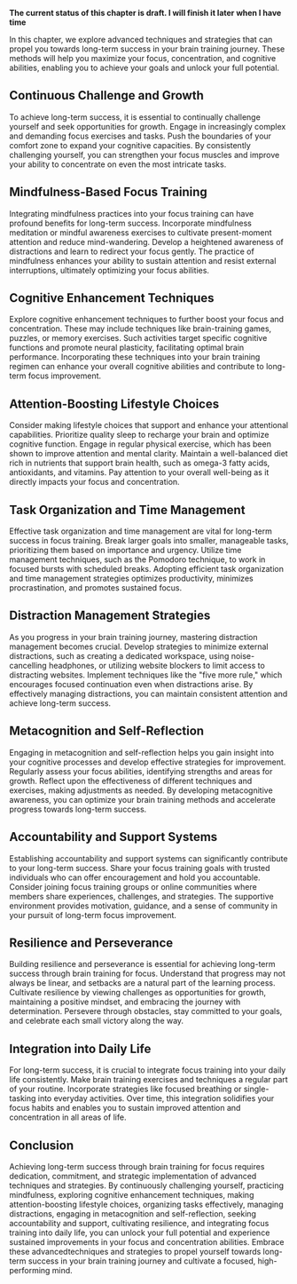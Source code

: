 **The current status of this chapter is draft. I will finish it later when I have time**

In this chapter, we explore advanced techniques and strategies that can propel you towards long-term success in your brain training journey. These methods will help you maximize your focus, concentration, and cognitive abilities, enabling you to achieve your goals and unlock your full potential.

Continuous Challenge and Growth
-------------------------------

To achieve long-term success, it is essential to continually challenge yourself and seek opportunities for growth. Engage in increasingly complex and demanding focus exercises and tasks. Push the boundaries of your comfort zone to expand your cognitive capacities. By consistently challenging yourself, you can strengthen your focus muscles and improve your ability to concentrate on even the most intricate tasks.

Mindfulness-Based Focus Training
--------------------------------

Integrating mindfulness practices into your focus training can have profound benefits for long-term success. Incorporate mindfulness meditation or mindful awareness exercises to cultivate present-moment attention and reduce mind-wandering. Develop a heightened awareness of distractions and learn to redirect your focus gently. The practice of mindfulness enhances your ability to sustain attention and resist external interruptions, ultimately optimizing your focus abilities.

Cognitive Enhancement Techniques
--------------------------------

Explore cognitive enhancement techniques to further boost your focus and concentration. These may include techniques like brain-training games, puzzles, or memory exercises. Such activities target specific cognitive functions and promote neural plasticity, facilitating optimal brain performance. Incorporating these techniques into your brain training regimen can enhance your overall cognitive abilities and contribute to long-term focus improvement.

Attention-Boosting Lifestyle Choices
------------------------------------

Consider making lifestyle choices that support and enhance your attentional capabilities. Prioritize quality sleep to recharge your brain and optimize cognitive function. Engage in regular physical exercise, which has been shown to improve attention and mental clarity. Maintain a well-balanced diet rich in nutrients that support brain health, such as omega-3 fatty acids, antioxidants, and vitamins. Pay attention to your overall well-being as it directly impacts your focus and concentration.

Task Organization and Time Management
-------------------------------------

Effective task organization and time management are vital for long-term success in focus training. Break larger goals into smaller, manageable tasks, prioritizing them based on importance and urgency. Utilize time management techniques, such as the Pomodoro technique, to work in focused bursts with scheduled breaks. Adopting efficient task organization and time management strategies optimizes productivity, minimizes procrastination, and promotes sustained focus.

Distraction Management Strategies
---------------------------------

As you progress in your brain training journey, mastering distraction management becomes crucial. Develop strategies to minimize external distractions, such as creating a dedicated workspace, using noise-cancelling headphones, or utilizing website blockers to limit access to distracting websites. Implement techniques like the "five more rule," which encourages focused continuation even when distractions arise. By effectively managing distractions, you can maintain consistent attention and achieve long-term success.

Metacognition and Self-Reflection
---------------------------------

Engaging in metacognition and self-reflection helps you gain insight into your cognitive processes and develop effective strategies for improvement. Regularly assess your focus abilities, identifying strengths and areas for growth. Reflect upon the effectiveness of different techniques and exercises, making adjustments as needed. By developing metacognitive awareness, you can optimize your brain training methods and accelerate progress towards long-term success.

Accountability and Support Systems
----------------------------------

Establishing accountability and support systems can significantly contribute to your long-term success. Share your focus training goals with trusted individuals who can offer encouragement and hold you accountable. Consider joining focus training groups or online communities where members share experiences, challenges, and strategies. The supportive environment provides motivation, guidance, and a sense of community in your pursuit of long-term focus improvement.

Resilience and Perseverance
---------------------------

Building resilience and perseverance is essential for achieving long-term success through brain training for focus. Understand that progress may not always be linear, and setbacks are a natural part of the learning process. Cultivate resilience by viewing challenges as opportunities for growth, maintaining a positive mindset, and embracing the journey with determination. Persevere through obstacles, stay committed to your goals, and celebrate each small victory along the way.

Integration into Daily Life
---------------------------

For long-term success, it is crucial to integrate focus training into your daily life consistently. Make brain training exercises and techniques a regular part of your routine. Incorporate strategies like focused breathing or single-tasking into everyday activities. Over time, this integration solidifies your focus habits and enables you to sustain improved attention and concentration in all areas of life.

Conclusion
----------

Achieving long-term success through brain training for focus requires dedication, commitment, and strategic implementation of advanced techniques and strategies. By continuously challenging yourself, practicing mindfulness, exploring cognitive enhancement techniques, making attention-boosting lifestyle choices, organizing tasks effectively, managing distractions, engaging in metacognition and self-reflection, seeking accountability and support, cultivating resilience, and integrating focus training into daily life, you can unlock your full potential and experience sustained improvements in your focus and concentration abilities. Embrace these advancedtechniques and strategies to propel yourself towards long-term success in your brain training journey and cultivate a focused, high-performing mind.
